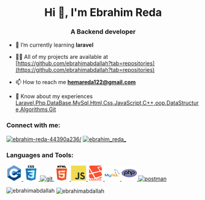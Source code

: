 <h1 align="center">Hi 👋, I'm Ebrahim Reda</h1>
<h3 align="center">A Backend developer</h3>

- 🌱 I’m currently learning **laravel**

- 👨‍💻 All of my projects are available at [https://github.com/ebrahimabdallah?tab=repositories](https://github.com/ebrahimabdallah?tab=repositories)

- 📫 How to reach me **hemareda122@gmail.com**

- 📄 Know about my experiences [Laravel,Php,DataBase,MySql,Html,Css,JavaScript,C++,oop,DataStructure,Algorithms,Git](Laravel,Php,DataBase,MySql,Html,Css,JavaScript,C++,oop,DataStructure,Algorithms,Git)

<h3 align="left">Connect with me:</h3>
<p align="left">
<a href="https://linkedin.com/in/ebrahim-reda-44390a236/" target="blank"><img align="center" src="https://raw.githubusercontent.com/rahuldkjain/github-profile-readme-generator/master/src/images/icons/Social/linked-in-alt.svg" alt="ebrahim-reda-44390a236/" height="30" width="40" /></a>
<a href="https://codeforces.com/profile/ebrahim_reda_" target="blank"><img align="center" src="https://raw.githubusercontent.com/rahuldkjain/github-profile-readme-generator/master/src/images/icons/Social/codeforces.svg" alt="ebrahim_reda_" height="30" width="40" /></a>
</p>

<h3 align="left">Languages and Tools:</h3>
<p align="left"> <a href="https://www.w3schools.com/cpp/" target="_blank" rel="noreferrer"> <img src="https://raw.githubusercontent.com/devicons/devicon/master/icons/cplusplus/cplusplus-original.svg" alt="cplusplus" width="40" height="40"/> </a> <a href="https://www.w3schools.com/css/" target="_blank" rel="noreferrer"> <img src="https://raw.githubusercontent.com/devicons/devicon/master/icons/css3/css3-original-wordmark.svg" alt="css3" width="40" height="40"/> </a> <a href="https://git-scm.com/" target="_blank" rel="noreferrer"> <img src="https://www.vectorlogo.zone/logos/git-scm/git-scm-icon.svg" alt="git" width="40" height="40"/> </a> <a href="https://www.w3.org/html/" target="_blank" rel="noreferrer"> <img src="https://raw.githubusercontent.com/devicons/devicon/master/icons/html5/html5-original-wordmark.svg" alt="html5" width="40" height="40"/> </a> <a href="https://developer.mozilla.org/en-US/docs/Web/JavaScript" target="_blank" rel="noreferrer"> <img src="https://raw.githubusercontent.com/devicons/devicon/master/icons/javascript/javascript-original.svg" alt="javascript" width="40" height="40"/> </a> <a href="https://laravel.com/" target="_blank" rel="noreferrer"> <img src="https://raw.githubusercontent.com/devicons/devicon/master/icons/laravel/laravel-plain-wordmark.svg" alt="laravel" width="40" height="40"/> </a> <a href="https://www.mysql.com/" target="_blank" rel="noreferrer"> <img src="https://raw.githubusercontent.com/devicons/devicon/master/icons/mysql/mysql-original-wordmark.svg" alt="mysql" width="40" height="40"/> </a> <a href="https://www.php.net" target="_blank" rel="noreferrer"> <img src="https://raw.githubusercontent.com/devicons/devicon/master/icons/php/php-original.svg" alt="php" width="40" height="40"/> </a> <a href="https://postman.com" target="_blank" rel="noreferrer"> <img src="https://www.vectorlogo.zone/logos/getpostman/getpostman-icon.svg" alt="postman" width="40" height="40"/> </a> </p>

<p><img align="left" src="https://github-readme-stats.vercel.app/api/top-langs?username=ebrahimabdallah&show_icons=true&locale=en&layout=compact" alt="ebrahimabdallah" /></p>

<p>&nbsp;<img align="center" src="https://github-readme-stats.vercel.app/api?username=ebrahimabdallah&show_icons=true&locale=en" alt="ebrahimabdallah" /></p>
